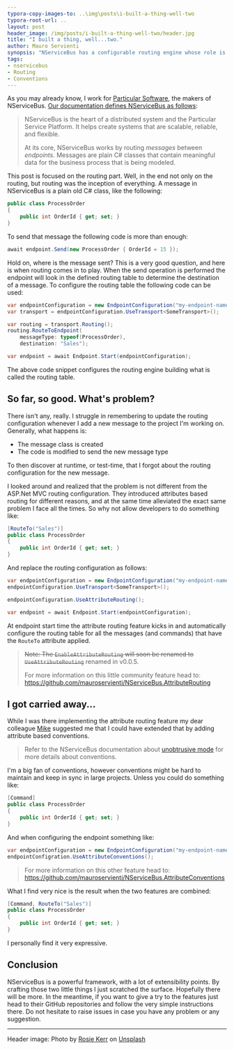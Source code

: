 ```yaml
---
typora-copy-images-to: ..\img\posts\i-built-a-thing-well-two
typora-root-url: ..
layout: post
header_image: /img/posts/i-built-a-thing-well-two/header.jpg
title: "I built a thing, well...two."
author: Mauro Servienti
synopsis: "NServiceBus has a configurable routing engine whose role is to define where messages should be routed when sent. The routing engine is configured along with the endpoint, that might not be the most comfortable solution. Is there anything we can do about it?"
tags:
- nservicebus
- Routing
- Conventions
---
```


As you may already know, I work for [Particular Software](https://particular.net/), the makers of NServiceBus. [Our documentation defines NServiceBus as follows](https://docs.particular.net/nservicebus/):

>NServiceBus is the heart of a distributed system and the Particular Service Platform. It helps create systems that are scalable, reliable, and flexible.
>
>At its core, NServiceBus works by routing *messages* between *endpoints*. Messages are plain C# classes that contain meaningful data for the business process that is being modeled.

This post is focused on the routing part. Well, in the end not only on the routing, but routing was the inception of everything. A message in NServiceBus is a plain old C# class, like the following:

```csharp
public class ProcessOrder
{
    public int OrderId { get; set; }
}
```

To send that message the following code is more than enough:

```csharp
await endpoint.Send(new ProcessOrder { OrderId = 15 });
```

Hold on, where is the message sent? This is a very good question, and here is when routing comes in to play. When the send operation is performed the endpoint will look in the defined routing table to determine the destination of a message. To configure the routing table the following code can be used:

```csharp
var endpointConfiguration = new EndpointConfiguration("my-endpoint-name");
var transport = endpointConfiguration.UseTransport<SomeTransport>();

var routing = transport.Routing();
routing.RouteToEndpoint(
    messageType: typeof(ProcessOrder),
    destination: "Sales");

var endpoint = await Endpoint.Start(endpointConfiguration);
```

The above code snippet configures the routing engine building what is called the routing table.

## So far, so good. What's problem?

There isn't any, really. I struggle in remembering to update the routing configuration whenever I add a new message to the project I'm working on. Generally, what happens is:

-  The message class is created
- The code is modified to send the new message type

To then discover at runtime, or test-time, that I forgot about the routing configuration for the new message.

I looked around and realized that the problem is not different from the ASP.Net MVC routing configuration. They introduced attributes based routing for different reasons, and at the same time alleviated the exact same problem I face all the times. So why not allow developers to do something like:

```csharp
[RouteTo("Sales")]
public class ProcessOrder
{
    public int OrderId { get; set; }
}
```

And replace the routing configuration as follows:

```csharp
var endpointConfiguration = new EndpointConfiguration("my-endpoint-name");
endpointConfiguration.UseTransport<SomeTransport>();

endpointConfiguration.UseAttributeRouting();

var endpoint = await Endpoint.Start(endpointConfiguration);
```

At endpoint start time the attribute routing feature kicks in and automatically configure the routing table for all the messages (and commands) that have the `RouteTo` attribute applied.

> ~~Note: The `EnableAttributeRouting` will soon be renamed to `UseAttributeRouting`~~ renamed in v0.0.5.
>
> For more information on this little community feature head to: <https://github.com/mauroservienti/NServiceBus.AttributeRouting>

## I got carried away...

While I was there implementing the attribute routing feature my dear colleague [Mike](https://twitter.com/Wolfbyte) suggested me that I could have extended that by adding attribute based conventions.

> Refer to the NServiceBus documentation about [unobtrusive mode](https://docs.particular.net/nservicebus/messaging/unobtrusive-mode) for more details about conventions.

I'm a big fan of conventions, however conventions might be hard to maintain and keep in sync in large projects. Unless you could do something like:

```csharp
[Command]
public class ProcessOrder
{
    public int OrderId { get; set; }
}
```

And when configuring the endpoint something like:

```csharp
var endpointConfiguration = new EndpointConfiguration("my-endpoint-name");
endpointConfigration.UseAttributeConventions();
```

> For more information on this other feature head to: <https://github.com/mauroservienti/NServiceBus.AttributeConventions>

What I find very nice is the result when the two features are combined:

```csharp
[Command, RouteTo("Sales")]
public class ProcessOrder
{
    public int OrderId { get; set; }
}
```

I personally find it very expressive.

## Conclusion

NServiceBus is a powerful framework, with a lot of extensibility points. By crafting those two little things I just scratched the surface. Hopefully there will be more. In the meantime, if you want to give a try to the features just head to their GitHub repositories and follow the very simple instructions there. Do not hesitate to raise issues in case you have any problem or any suggestion.

---

Header image: Photo by [Rosie Kerr](https://unsplash.com/@rosiekerr?utm_source=unsplash&utm_medium=referral&utm_content=creditCopyText) on [Unsplash](https://unsplash.com/search/photos/craft?utm_source=unsplash&utm_medium=referral&utm_content=creditCopyText)

